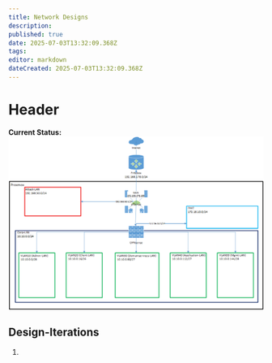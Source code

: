 ```yaml
---
title: Network Designs
description: 
published: true
date: 2025-07-03T13:32:09.368Z
tags: 
editor: markdown
dateCreated: 2025-07-03T13:32:09.368Z
---
```


# Header

**Current Status:**
![final_design_v1.png](/homelab/infrastructure/final_design_v1.png)

## Design-Iterations
1. 
